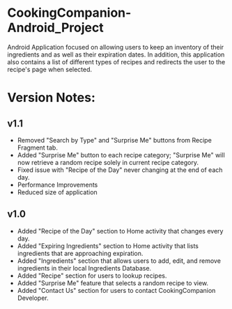 # CookingCompanion-Android_Project
Android Application focused on allowing users to keep an inventory of their ingredients and as well as their expiration dates. In addition, this application also contains a list of different types of recipes and redirects the user to the recipe's page when selected.

# Version Notes:
## v1.1
* Removed "Search by Type" and "Surprise Me" buttons from Recipe Fragment tab.
* Added "Surprise Me" button to each recipe category; "Surprise Me" will now retrieve a random recipe solely in current recipe category.
* Fixed issue with "Recipe of the Day" never changing at the end of each day.
* Performance Improvements
* Reduced size of application
## v1.0
* Added "Recipe of the Day" section to Home activity that changes every day.
* Added "Expiring Ingredients" section to Home activity that lists ingredients that are approaching expiration.
* Added "Ingredients" section that allows users to add, edit, and remove ingredients in their local Ingredients Database.
* Added "Recipe" section for users to lookup recipes.
* Added "Surprise Me" feature that selects a random recipe to view.
* Added "Contact Us" section for users to contact CookingCompanion Developer. 
